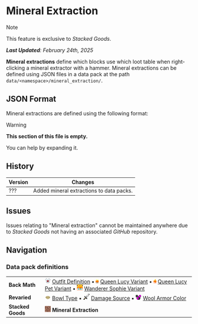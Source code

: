 # Mineral Extraction
> [!NOTE]
> This feature is exclusive to *Stacked Goods*.
>
> ***Last Updated**: February 24th, 2025*

**Mineral extractions** define which blocks use which loot table when right-clicking a mineral extractor with a hammer. Mineral extractions can be defined using JSON files in a data pack at the path `data/<namespace>/mineral_extraction/`.

## JSON Format
Mineral extractions are defined using the following format:
> [!WARNING]
> **This section of this file is empty.**
>
> You can help by expanding it.

## History
| Version | Changes                                  |
|---------|------------------------------------------|
| ???     | Added mineral extractions to data packs. |

## Issues
Issues relating to "Mineral extraction" cannot be maintained anywhere due to *Stacked Goods* not having an associated *GitHub* repository.

## Navigation
### Data pack definitions
| | |
|-|-|
| **Back Math** | ![](/Textures/navbox/outfit_definition.png) [Outfit Definition](/Back%20Math/Docs/Outfit%20Definition.md) ▪ ![](/Textures/navbox/queen_lucy_variant.png) [Queen Lucy Variant](/Back%20Math/Docs/Queen%20Lucy%20Variant.md) ▪ ![](/Textures/navbox/queen_lucy_pet_variant.png) [Queen Lucy Pet Variant](/Back%20Math/Docs/Queen%20Lucy%20Pet%20Variant.md) ▪ ![](/Textures/navbox/wanderer_sophie_variant.png) [Wanderer Sophie Variant](/Back%20Math/Docs/Wanderer%20Sophie%20Variant.md) |
| **Revaried** | ![](/Textures/navbox/bowl_type.png) [Bowl Type](/Variants/Docs/Bowl%20Type.md) ▪ ![](/Textures/navbox/damage_source.png) [Damage Source](/Variants/Docs/Damage%20Source.md) ▪ ![](/Textures/navbox/wool_armor_color.png) [Wool Armor Color](/Variants/Docs/Wool%20Armor%20Color.md) |
| **Stacked Goods** | ![](/Textures/navbox/mineral_extraction.png) **Mineral Extraction** |